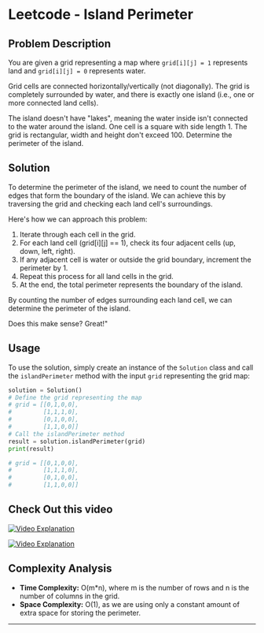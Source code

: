# Leetcode - Island Perimeter

## Problem Description

You are given a grid representing a map where `grid[i][j] = 1` represents land and `grid[i][j] = 0` represents water.

Grid cells are connected horizontally/vertically (not diagonally). The grid is completely surrounded by water, and there is exactly one island (i.e., one or more connected land cells).

The island doesn't have "lakes", meaning the water inside isn't connected to the water around the island. One cell is a square with side length 1. The grid is rectangular, width and height don't exceed 100. Determine the perimeter of the island.


## Solution

To determine the perimeter of the island, we need to count the number of edges that form the boundary of the island. We can achieve this by traversing the grid and checking each land cell's surroundings.

Here's how we can approach this problem:

1. Iterate through each cell in the grid.
2. For each land cell (grid[i][j] == 1), check its four adjacent cells (up, down, left, right).
3. If any adjacent cell is water or outside the grid boundary, increment the perimeter by 1.
4. Repeat this process for all land cells in the grid.
5. At the end, the total perimeter represents the boundary of the island.

By counting the number of edges surrounding each land cell, we can determine the perimeter of the island.


Does this make sense? Great!"


## Usage

To use the solution, simply create an instance of the `Solution` class and call the `islandPerimeter` method with the input `grid` representing the grid map:

```python
solution = Solution()
# Define the grid representing the map
# grid = [[0,1,0,0],
#         [1,1,1,0],
#         [0,1,0,0],
#         [1,1,0,0]]
# Call the islandPerimeter method
result = solution.islandPerimeter(grid)
print(result)
```

```python
# grid = [[0,1,0,0],
#         [1,1,1,0],
#         [0,1,0,0],
#         [1,1,0,0]]
```


## Check Out this video


[![Video Explanation](https://img.youtube.com/vi/fISIuAFRM2s/mqdefault.jpg)](https://youtu.be/fISIuAFRM2s)


[![Video Explanation](https://img.youtube.com/vi/UcEYCLPWREQ/mqdefault.jpg)](https://youtu.be/UcEYCLPWREQ)






## Complexity Analysis

- **Time Complexity:** O(m*n), where m is the number of rows and n is the number of columns in the grid.
- **Space Complexity:** O(1), as we are using only a constant amount of extra space for storing the perimeter.

---